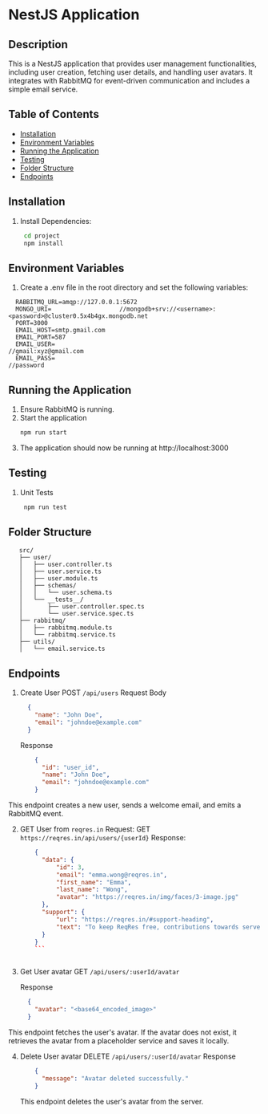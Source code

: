 # NestJS Application

## Description

This is a NestJS application that provides user management functionalities, including user creation, fetching user details, and handling user avatars. It integrates with RabbitMQ for event-driven communication and includes a simple email service.

## Table of Contents

- [Installation](#installation)
- [Environment Variables](#environment-variables)
- [Running the Application](#running-the-application)
- [Testing](#testing)
- [Folder Structure](#folder-structure)
- [Endpoints](#endpoints)

## Installation

1. Install Dependencies:

   ```bash
    cd project
    npm install
   ```

## Environment Variables
1. Create a .env file in the root directory and set the following variables:
  ```env
    RABBITMQ_URL=amqp://127.0.0.1:5672
    MONGO_URI=                   //mongodb+srv://<username>:<password>@cluster0.5x4b4gx.mongodb.net
    PORT=3000
    EMAIL_HOST=smtp.gmail.com
    EMAIL_PORT=587
    EMAIL_USER=                                                       //gmail:xyz@gmail.com
    EMAIL_PASS=                                                         //password
  ```

## Running the Application

1. Ensure RabbitMQ is running.
2. Start the application
    ```bash
    npm run start
    ```
3. The application should now be running at http://localhost:3000

## Testing
1. Unit Tests
   ```bash
    npm run test
    ```

## Folder Structure
   ```arduino
      src/
      ├── user/
      │   ├── user.controller.ts
      │   ├── user.service.ts
      │   ├── user.module.ts
      │   ├── schemas/
      │   │   └── user.schema.ts
      │   └── __tests__/
      │       ├── user.controller.spec.ts
      │       └── user.service.spec.ts
      ├── rabbitmq/
      │   ├── rabbitmq.module.ts
      │   └── rabbitmq.service.ts
      ├── utils/
      │   └── email.service.ts
```

## Endpoints
1. Create User
    POST `/api/users`
    Request Body
    ```json
      {
        "name": "John Doe",
        "email": "johndoe@example.com"
      }
    ```
    Response
    ```json
        {
          "id": "user_id",
          "name": "John Doe",
          "email": "johndoe@example.com"
        }
    ```
This endpoint creates a new user, sends a welcome email, and emits a RabbitMQ event.

2. GET User from `reqres.in`
    Request:
      GET `https://reqres.in/api/users/{userId}`
    Response:
      ```json
          {
            "data": {
                "id": 3,
                "email": "emma.wong@reqres.in",
                "first_name": "Emma",
                "last_name": "Wong",
                "avatar": "https://reqres.in/img/faces/3-image.jpg"
            },
            "support": {
                "url": "https://reqres.in/#support-heading",
                "text": "To keep ReqRes free, contributions towards server costs are appreciated!"
            }
          }
          ```



3. Get User avatar
    GET `/api/users/:userId/avatar`

    Response
    ```json
      {
        "avatar": "<base64_encoded_image>"
      }
    ```
This endpoint fetches the user's avatar. If the avatar does not exist, it retrieves the avatar from a placeholder service and saves it locally.

4. Delete User avatar
    DELETE `/api/users/:userId/avatar`
    Response
    ```json
        {
          "message": "Avatar deleted successfully."
        }
    ```
    This endpoint deletes the user's avatar from the server.
